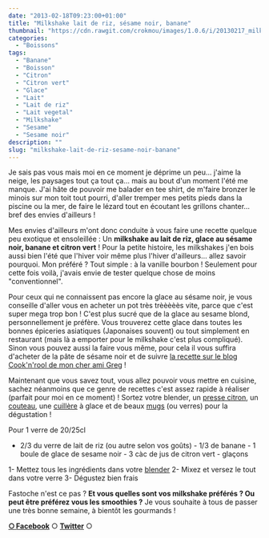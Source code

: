 ```yaml
---
date: "2013-02-18T09:23:00+01:00"
title: "Milkshake lait de riz, sésame noir, banane"
thumbnail: "https://cdn.rawgit.com/crokmou/images/1.0.6/i/20130217_milkshake_sesame_noir_banane_citron_vert_0030.jpg"
categories:
  - "Boissons"
tags:
  - "Banane"
  - "Boisson"
  - "Citron"
  - "Citron vert"
  - "Glace"
  - "Lait"
  - "Lait de riz"
  - "Lait vegetal"
  - "Milkshake"
  - "Sesame"
  - "Sesame noir"
description: ""
slug: "milkshake-lait-de-riz-sesame-noir-banane"
---
```


Je sais pas vous mais moi en ce moment je déprime un peu... j'aime la neige, les paysages tout ça tout ça... mais au bout d'un moment l'été me manque. J'ai hâte de pouvoir me balader en tee shirt, de m'faire bronzer le minois sur mon toit tout pourri, d'aller tremper mes petits pieds dans la piscine ou la mer, de faire le lézard tout en écoutant les grillons chanter... bref des envies d'ailleurs !

Mes envies d'ailleurs m'ont donc conduite à vous faire une recette quelque peu exotique et ensoleillée : Un **milkshake au lait de riz, glace au sésame noir, banane et citron vert** ! Pour la petite histoire, les milkshakes j'en bois aussi bien l'été que l'hiver voir même plus l'hiver d'ailleurs... allez savoir pourquoi. Mon préféré ? Tout simple : à la vanille bourbon ! Seulement pour cette fois voilà, j'avais envie de tester quelque chose de moins "conventionnel".

Pour ceux qui ne connaissent pas encore la glace au sésame noir, je vous conseille d'aller vous en acheter un pot très trèèèèès vite, parce que c'est super mega trop bon ! C'est plus sucré que de la glace au sesame blond, personnellement je préfère. Vous trouverez cette glace dans toutes les bonnes épiceries asiatiques (Japonaises souvent) ou tout simplement en restaurant (mais là a emporter pour le milkshake c'est plus compliqué). Sinon vous pouvez aussi la faire vous même, pour cela il vous suffira d'acheter de la pâte de sésame noir et de suivre [la recette sur le blog Cook'n'rool de mon cher ami Greg](http://cookandroll.canalblog.com/archives/2011/04/20/20941841.html) !

Maintenant que vous savez tout, vous allez pouvoir vous mettre en cuisine, sachez néanmoins que ce genre de recettes c'est assez rapide à réaliser (parfait pour moi en ce moment) ! Sortez votre blender, un [presse citron](http://www.rueducommerce.fr/index/presse%20citron), un [couteau](http://www.rueducommerce.fr/m/pl/malid:43774603), une [cuillère](http://www.rueducommerce.fr/m/pl/malid:43774626) à glace et de beaux [mugs](http://www.rueducommerce.fr/m/pl/malid:4769906) (ou verres) pour la dégustation !

Pour 1 verre de 20/25cl

- 2/3 du verre de lait de riz (ou autre selon vos goûts) - 1/3 de banane - 1 boule de glace de sesame noir - 3 càc de jus de citron vert - glaçons

1- Mettez tous les ingrédients dans votre [blender](http://www.rueducommerce.fr/m/pl/malid:9633603) 2- Mixez et versez le tout dans votre verre 3- Dégustez bien frais

Fastoche n'est ce pas ? **Et vous quelles sont vos milkshake préférés ? Ou peut être préférez vous les smoothies ?** Je vous souhaite à tous de passer une très bonne semaine, à bientôt les gourmands !

[**○<span style="font-size: xx-small; margin: 0px; outline: 0px; padding: 0px;"><span style="font-family: Arial, Helvetica, sans-serif; margin: 0px; outline: 0px; padding: 0px;"> </span></span>Facebook**](https://www.facebook.com/pages/CroKMou/148093255259077) ○ [**Twitter**](https://twitter.com/Crokmou) ○